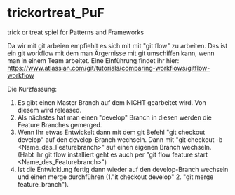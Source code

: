 # trickortreat_PuF
trick or treat spiel for Patterns and Frameworks


Da wir mit git arbeien empfiehlt es sich mit mit "git flow" zu arbeiten. Das ist ein git workflow mit dem man Ärgernisse mit git umschiffen kann, wenn man in einem Team arbeitet.
Eine Einführung findet ihr hier:
https://www.atlassian.com/git/tutorials/comparing-workflows/gitflow-workflow

Die Kurzfassung: 
1. Es gibt einen Master Branch auf dem NICHT gearbeitet wird. Von diesem wird released. 
2. Als nächstes hat man einen "develop" Branch in diesen werden die Feature Branches gemerged.
3. Wenn Ihr etwas Entwickelt dann mit dem git Befehl "git checkout develop" auf den develop-Branch wechseln. Dann mit "git checkout -b <Name_des_Featurebranch>" auf einen eigenen Branch wechseln. (Habt ihr git flow installiert geht es auch per "git flow feature start <Name_des_Featurebranch>")
4. Ist die Entwicklung fertig dann wieder auf den develop-Branch wechseln und einen merge durchführen (1."it checkout develop" 2. "git merge feature_branch").




